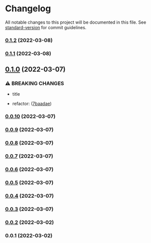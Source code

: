# Changelog

All notable changes to this project will be documented in this file. See [standard-version](https://github.com/conventional-changelog/standard-version) for commit guidelines.

### [0.1.2](https://github.com/sapienstech/michal_test_repo/compare/v0.1.0...v0.1.2) (2022-03-08)

### [0.1.1](https://github.com/sapienstech/michal_test_repo/compare/v0.1.0...v0.1.1) (2022-03-08)

## [0.1.0](https://github.com/sapienstech/michal_test_repo/compare/v0.0.2...v0.1.0) (2022-03-07)


### ⚠ BREAKING CHANGES

* title

* refactor: ([7baadae](https://github.com/sapienstech/michal_test_repo/commit/7baadae867275d59e5be9b2c5d5f0c09d6c755ae))

### [0.0.10](https://github.com/sapienstech/michal_test_repo/compare/v0.0.9...v0.0.10) (2022-03-07)

### [0.0.9](https://github.com/sapienstech/michal_test_repo/compare/v0.0.8...v0.0.9) (2022-03-07)

### [0.0.8](https://github.com/sapienstech/michal_test_repo/compare/v0.0.7...v0.0.8) (2022-03-07)

### [0.0.7](https://github.com/sapienstech/michal_test_repo/compare/v0.0.6...v0.0.7) (2022-03-07)

### [0.0.6](https://github.com/sapienstech/michal_test_repo/compare/v0.0.5...v0.0.6) (2022-03-07)

### [0.0.5](https://github.com/sapienstech/michal_test_repo/compare/v0.0.2...v0.0.5) (2022-03-07)

### [0.0.4](https://github.com/sapienstech/michal_test_repo/compare/v0.0.3...v0.0.4) (2022-03-07)

### [0.0.3](https://github.com/sapienstech/michal_test_repo/compare/v0.0.2...v0.0.3) (2022-03-07)

### [0.0.2](https://github.com/sapienstech/michal_test_repo/compare/v0.0.1...v0.0.2) (2022-03-02)

### 0.0.1 (2022-03-02)
